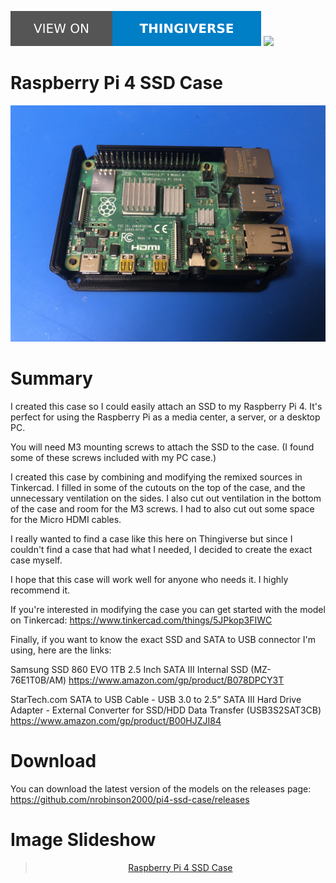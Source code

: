 [![](images/thingiverse-badge.svg)](https://www.thingiverse.com/thing:3789093) [![](https://img.shields.io/github/downloads/nrobinson2000/pi4-ssd-case/total?style=for-the-badge)](https://github.com/nrobinson2000/pi4-ssd-case/releases)

# Raspberry Pi 4 SSD Case

![](images/pi4_0.jpg)

# Summary
I created this case so I could easily attach an SSD to my Raspberry Pi 4. It's perfect for using the Raspberry Pi as a media center, a server, or a desktop PC.

You will need M3 mounting screws to attach the SSD to the case. (I found some of these screws included with my PC case.)

I created this case by combining and modifying the remixed sources in Tinkercad. I filled in some of the cutouts on the top of the case, and the unnecessary ventilation on the sides. I also cut out ventilation in the bottom of the case and room for the M3 screws. I had to also cut out some space for the Micro HDMI cables.

I really wanted to find a case like this here on Thingiverse but since I couldn't find a case that had what I needed, I decided to create the exact case myself.

I hope that this case will work well for anyone who needs it. I highly recommend it.

If you're interested in modifying the case you can get started with the model on Tinkercad:
<https://www.tinkercad.com/things/5JPkop3FIWC>

Finally, if you want to know the exact SSD and SATA to USB connector I'm using, here are the links:

Samsung SSD 860 EVO 1TB 2.5 Inch SATA III Internal SSD (MZ-76E1T0B/AM)
<https://www.amazon.com/gp/product/B078DPCY3T>

StarTech.com SATA to USB Cable - USB 3.0 to 2.5” SATA III Hard Drive Adapter - External Converter for SSD/HDD Data Transfer (USB3S2SAT3CB)
<https://www.amazon.com/gp/product/B00HJZJI84>

# Download

You can download the latest version of the models on the releases page: <https://github.com/nrobinson2000/pi4-ssd-case/releases>

# Image Slideshow

<center>
<blockquote class="imgur-embed-pub" lang="en" data-id="a/RhaiFXj" data-context="false" ><a href="//imgur.com/a/RhaiFXj">Raspberry Pi 4 SSD Case</a></blockquote><script async src="//s.imgur.com/min/embed.js" charset="utf-8"></script>
</center>
